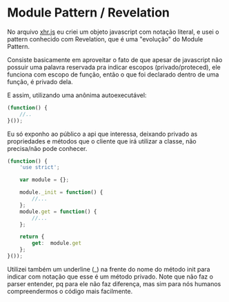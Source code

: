 # Module Pattern / Revelation

No arquivo [xhr.js](https://github.com/wbruno/boas-praticas-js/blob/master/xhr.js) eu criei um objeto javascript com notação literal, e usei o pattern conhecido com Revelation, que é uma "evolução" do Module Pattern.

Consiste basicamente em aproveitar o fato de que apesar de javascript não possuir uma palavra reservada pra indicar escopos (privado/proteced), ele funciona com escopo de função, então o que foi declarado dentro de uma função, é privado dela.

E assim, utilizando uma anônima autoexecutável:

``` js
(function() {
    //..
}());
```

Eu só exponho ao público a api que interessa, deixando privado as propriedades e métodos que o cliente que irá utilizar a classe, não precisa/não pode conhecer.

``` js
(function() {
    'use strict';

    var module = {};

    module._init = function() {
        //...  
    };
    module.get = function() {
        //...  
    };

    return {
        get:  module.get    
    };
}());
```

Utilizei também um underline (_) na frente do nome do método init para indicar com notação que esse é um método privado.
Note que não faz o parser entender, pq para ele não faz diferença, mas sim para nós humanos compreendermos o código mais facilmente.
